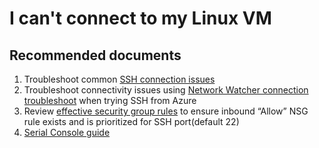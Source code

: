 <properties  
	pageTitle="I can't connect to my Linux VM"
	description="I can't connect to my Linux VM"
	service=""
	resource=""
	authors="manavis"
	displayOrder="30"
	selfHelpType="generic"
	supportTopicIds="32615526"
	resourceTags=""
	productPesIds="15571,16215,16065,15797,16454,16470"
	cloudEnvironments="public"
/>

# I can't connect to my Linux VM

## **Recommended documents**
1. Troubleshoot common [SSH connection issues](https://docs.microsoft.com/en-us/azure/virtual-machines/troubleshooting/troubleshoot-ssh-connection)
2. Troubleshoot connectivity issues using [Network Watcher connection troubleshoot](data-blade:microsoft_azure_network.NetworkWatcherConnectivityBlade.sourceId.$resourceId) when trying SSH from Azure
3. Review [effective security group rules](data-blade:Microsoft_Azure_Network.EffectiveSecurityRulesBlade) to ensure inbound “Allow” NSG rule exists and is prioritized for SSH port(default 22)
4. [Serial Console guide](https://docs.microsoft.com/azure/virtual-machines/troubleshooting/serial-console-linux)
